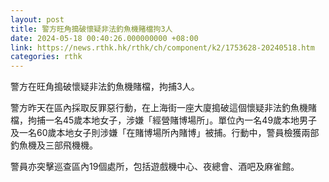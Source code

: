 ```yaml
---
layout: post
title: 警方旺角搗破懷疑非法釣魚機賭檔拘3人
date: 2024-05-18 00:40:26.000000000 +08:00
link: https://news.rthk.hk/rthk/ch/component/k2/1753628-20240518.htm
categories: rthk
---
```


警方在旺角搗破懷疑非法釣魚機賭檔，拘捕3人。

警方昨天在區內採取反罪惡行動，在上海街一座大廈搗破這個懷疑非法釣魚機賭檔，拘捕一名45歲本地女子，涉嫌「經營賭博場所」。單位內一名49歲本地男子及一名60歲本地女子則涉嫌「在賭博場所內賭博」被捕。行動中，警員檢獲兩部釣魚機及三部飛機機。

警員亦突擊巡查區內19個處所，包括遊戲機中心、夜總會、酒吧及麻雀館。
